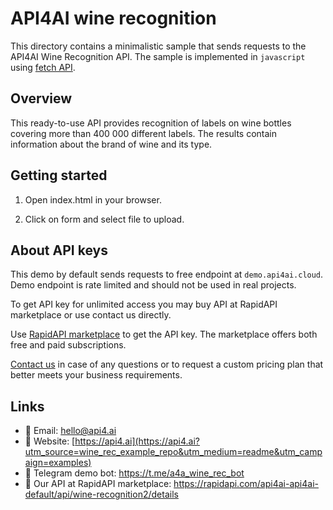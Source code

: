 # API4AI wine recognition

This directory contains a minimalistic sample that sends requests to the API4AI Wine Recognition API.
The sample is implemented in `javascript` using [fetch API](https://developer.mozilla.org/en-US/docs/Web/API/Fetch_API).


## Overview

This ready-to-use API provides recognition of labels on wine bottles covering more than 400 000 different labels. The results contain information about the brand of wine and its type.


## Getting started

1. Open index.html in your browser.

2. Click on form and select file to upload.


## About API keys

This demo by default sends requests to free endpoint at `demo.api4ai.cloud`.
Demo endpoint is rate limited and should not be used in real projects.

To get API key for unlimited access you may buy API at RapidAPI marketplace or
use contact us directly.

Use [RapidAPI marketplace](https://rapidapi.com/api4ai-api4ai-default/api/wine-recognition2/details) to get the API key. The marketplace offers both
free and paid subscriptions.

[Contact us](https://api4.ai/contacts?utm_source=wine_rec_example_repo&utm_medium=readme&utm_campaign=examples) in case of any questions or to request a custom pricing plan
that better meets your business requirements.


## Links

* 📩 Email: hello@api4.ai
* 🔗 Website: [https://api4.ai](https://api4.ai?utm_source=wine_rec_example_repo&utm_medium=readme&utm_campaign=examples)
* 🤖 Telegram demo bot: https://t.me/a4a_wine_rec_bot
* 🔵 Our API at RapidAPI marketplace: https://rapidapi.com/api4ai-api4ai-default/api/wine-recognition2/details
